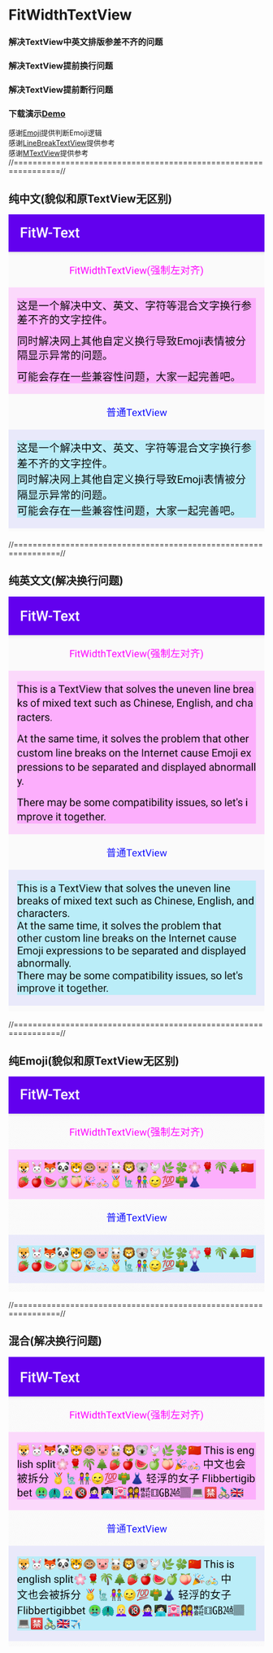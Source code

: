 # FitWidthTextView  
### 解决TextView中英文排版参差不齐的问题  
### 解决TextView提前换行问题  
### 解决TextView提前断行问题  

### 下载演示[Demo](https://raw.githubusercontent.com/Khaos116/FitWidthTextView/master/APK/FitWidthTextView_1.0.0.apk)

感谢[Emoji](https://github.com/vanniktech/Emoji)提供判断Emoji逻辑   
感谢[LineBreakTextView](https://github.com/changer0/LineBreakTextView)提供参考  
感谢[MTextView](https://github.com/yellowcath/MTextView)提供参考  
//================================================================//
##  纯中文(貌似和原TextView无区别)
![所有效果](https://github.com/Khaos116/FitWidthTextView/blob/master/image/1.png)

//================================================================//
##  纯英文文(解决换行问题)
![聊天Emoji](https://github.com/Khaos116/FitWidthTextView/blob/master/image/2.png)

//================================================================//
##  纯Emoji(貌似和原TextView无区别)
![封面和压缩](https://github.com/Khaos116/FitWidthTextView/blob/master/image/3.png)

//================================================================//
##  混合(解决换行问题)
![高斯模糊](https://github.com/Khaos116/FitWidthTextView/blob/master/image/4.png)
